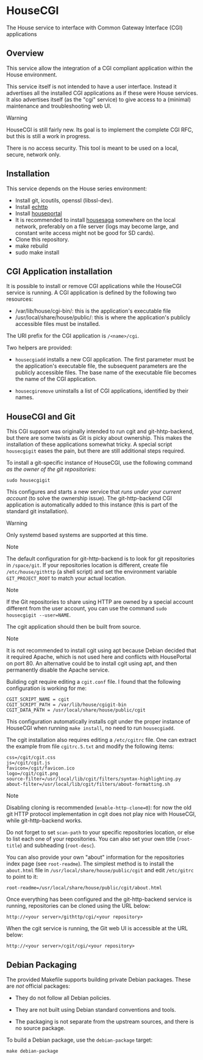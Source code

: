 # HouseCGI

The House service to interface with Common Gateway Interface (CGI) applications

## Overview

This service allow the integration of a CGI compliant application within the House environment.

This service itself is not intended to have a user interface. Instead it advertises all the installed CGI applications as if these were House services. It also advertises itself (as the "cgi" service) to give access to a (minimal) maintenance and troubleshooting web UI.

> [!WARNING]
> HouseCGI is still fairly new. Its goal is to implement the complete CGI RFC, but this is still a work in progress.
>
>There is no access security. This tool is meant to be used on a local, secure, network only.

## Installation

This service depends on the House series environment:

* Install git, icoutils, openssl (libssl-dev).
* Install [echttp](https://github.com/pascal-fb-martin/echttp)
* Install [houseportal](https://github.com/pascal-fb-martin/houseportal)
* It is recommended to install [housesaga](https://github.com/pascal-fb-martin/housesaga) somewhere on the local network, preferably on a file server (logs may become large, and constant write access might not be good for SD cards).
* Clone this repository.
* make rebuild
* sudo make install

## CGI Application installation

It is possible to install or remove CGI applications while the HouseCGI service is running. A CGI application is defined by the following two resources:

* /var/lib/house/cgi-bin/<name>: this is the application's executable file
* /usr/local/share/house/public/<name>: this is where the application's publicly accessible files must be installed.

The URI prefix for the CGI application is `/<name>/cgi`.

Two helpers are provided:

* `housecgiadd` installs a new CGI application. The first parameter must be the application's executable file, the subsequent parameters are the publicly accessible files. The base name of the executable file becomes the name of the CGI application.

* `housecgiremove` uninstalls a list of CGI applications, identified by their names.

## HouseCGI and Git

This CGI support was originally intended to run cgit and git-hhtp-backend, but there are some twists as Git is picky about ownership. This makes the installation of these applications somewhat tricky. A special script `housecgigit` eases the pain, but there are still additional steps required.

To install a git-specific instance of HouseCGI, use the following command _as the owner of the git repositories_:

```
sudo housecgigit
```

This configures and starts a new service that _runs under your current account_ (to solve the ownership issue). The git-http-backend CGI application is automatically added to this instance (this is part of the standard git installation).

> [!WARNING]
> Only systemd based systems are supported at this time.

> [!NOTE]
> The default configuration for git-http-backend is to look for git repositories in `/space/git`. If your repositories location is different, create file `/etc/house/githttp` (a shell script) and set the environment variable `GIT_PROJECT_ROOT` to match your actual location.

> [!NOTE]
> If the Git repositories to share using HTTP are owned by a special account different from the user account, you can use the command `sudo housecgigit --user=NAME`.

The cgit application should then be built from source.

> [!NOTE]
> It is not recommended to install cgit using apt because Debian decided that it required Apache, which is not used here and conflicts with HousePortal on port 80. An alternative could be to install cgit using apt, and then permanently disable the Apache service.
>

Building cgit require editing a `cgit.conf` file. I found that the following configuration is working for me:

```
CGIT_SCRIPT_NAME = cgit
CGIT_SCRIPT_PATH = /var/lib/house/cgigit-bin
CGIT_DATA_PATH = /usr/local/share/house/public/cgit
```

This configuration automatically installs cgit under the proper instance of HouseCGI when running `make install`, no need to run `housecgiadd`.

The cgit installation also requires editing a `/etc/cgitrc` file. One can extract the example from file `cgitrc.5.txt` and modify the following items:

```
css=/cgit/cgit.css
js=/cgit/cgit.js
favicon=/cgit/favicon.ico
logo=/cgit/cgit.png
source-filter=/usr/local/lib/cgit/filters/syntax-highlighting.py
about-filter=/usr/local/lib/cgit/filters/about-formatting.sh
```

> [!NOTE]
> Disabling cloning is recommended (`enable-http-clone=0`): for now the old git HTTP protocol implementation in cgit does not play nice with HouseCGI, while git-http-backend works.

Do not forget to set `scan-path` to your specific repositories location, or else to list each one of your repositories. You can also set your own title (`root-title`) and subheading (`root-desc`).

You can also provide your own "about" information for the repositories index page (see `root-readme`). The simplest method is to install the `about.html` file in `/usr/local/share/house/public/cgit` and edit `/etc/gitrc` to point to it:

```
root-readme=/usr/local/share/house/public/cgit/about.html
```

Once everything has been configured and the git-http-backend service is running, repositories can be cloned using the URL below:

```
http://<your server>/githttp/cgi/<your repository>
```

When the cgit service is running, the Git web UI is accessible at the URL below:

```
http://<your server>/cgit/cgi/<your repository>
```

## Debian Packaging 

The provided Makefile supports building private Debian packages. These are _not_ official packages:

- They do not follow all Debian policies.

- They are not built using Debian standard conventions and tools.

- The packaging is not separate from the upstream sources, and there is
  no source package.

To build a Debian package, use the `debian-package` target:

```
make debian-package
```


